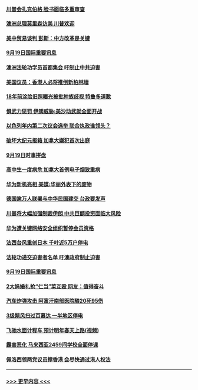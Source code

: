 #### [川普会扎克伯格  脸书面临多重审查](../pages/prog202/a102668997.md?t=09201711) 
#### [澳洲总理莫里森访美 川普欢迎](../pages/prog202/a102668994.md?t=09201711) 
#### [美中贸易谈判 彭斯：中方改革是关键](../pages/prog202/a102669001.md?t=09201711) 
#### [9月19日国际重要讯息](../pages/prog202/a102668824.md?t=09201711) 
#### [澳洲法轮功学员首都集会 吁制止中共迫害](../pages/prog202/a102668822.md?t=09201711) 
#### [美国议员：香港人必将推倒新柏林墙](../pages/prog202/a102668570.md?t=09201711) 
#### [18年前涂脸旧照曝光被批种族歧视 特鲁多道歉](../pages/prog202/a102668444.md?t=09201711) 
#### [惧武力惩罚 伊朗威胁:美沙动武就全面开战](../pages/prog202/a102668365.md?t=09201711) 
#### [以色列年内第二次议会选举 联合执政谁领头？](../pages/prog202/a102668453.md?t=09201711) 
#### [破坏大纪元报箱 加拿大嫌犯首次出庭](../pages/prog202/a102668437.md?t=09201711) 
#### [9月19日时事拼盘](../pages/prog202/a102668401.md?t=09201711) 
#### [高中生一度病危 加拿大首例电子烟致重病](../pages/prog202/a102668338.md?t=09201711) 
#### [华为新机亮相 美媒:华丽外表下的废物](../pages/prog202/a102668264.md?t=09201711) 
#### [德国逾万人联署与中华民国建交 台政要发声](../pages/prog202/a102668261.md?t=09201711) 
#### [川普将大幅加强制裁伊朗 中共巨额投资面临大风险](../pages/prog202/a102668202.md?t=09201711) 
#### [华为遭关键网络安全组织暂停会员资格](../pages/prog202/a102668177.md?t=09201711) 
#### [法西台风重创日本 千叶近5万户停电](../pages/prog202/a102668148.md?t=09201711) 
#### [法轮功递交迫害者名单 吁澳政府制止迫害](../pages/prog202/a102667990.md?t=09201711) 
#### [9月19日国际重要讯息](../pages/prog202/a102667925.md?t=09201711) 
#### [2大妈婚礼抢“仁当”菜互殴 网友：值得奋斗](../pages/prog202/a102667905.md?t=09201711) 
#### [汽车炸弹攻击 阿富汗南部医院酿20死95伤](../pages/prog202/a102667893.md?t=09201711) 
#### [3级飓风扫过百慕达 一半地区停电](../pages/prog202/a102667861.md?t=09201711) 
#### [飞驰水面计程车 预计明年春天上路(视频)](../pages/prog202/a102667801.md?t=09201711) 
#### [霾害恶化 马来西亚2459间学校全面停课](../pages/prog202/a102667789.md?t=09201711) 
#### [佩洛西领两党议员撑香港 会尽快通过港人权法](../pages/prog202/a102667777.md?t=09201711) 

----
#### [ >>> 更早内容 <<< ](../indexes/prog202-earlier.md)

